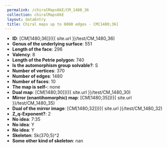 ```yaml
--- 
 permalink: /chiralMaps6kE/CM_1480_36 
 collection: chiralMaps6kE
 layout: dataEntry
 title: Chiral maps up to 6000 edges - CM[1480;36]
---
```


- **ID**: [CM[1480;36]]({{ site.url }}/test/CM_1480_36)
- **Genus of the underlying surface**: 551
- **Length of the face**: 296
- **Valency**: 8
- **Length of the Petrie polygon**: 740
- **Is the automorphism group solvable?**: S
- **Number of vertices**: 370
- **Number of edges**: 1480
- **Number of faces**: 10
- **The map is self-**: none
- **Dual map**: [CM[1480;30]]({{ site.url }}/test/CM_1480_30)
- **Mirror (enantihomorphic) map**: [CM[1480;35]]({{ site.url }}/test/CM_1480_35)
- **Dual of the mirror image**: [CM[1480;32]]({{ site.url }}/test/CM_1480_32)
- **Z_q-Exponent?**: 2
- **No idea**:  7:35
- **No idea**: Y
- **No idea**: Y
- **Skeleton**: Sk(370;5)^2
- **Some other kind of skeleton**: nan
